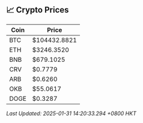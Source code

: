 ## 📈 Crypto Prices

| Coin | Price |
| ---- | ----- |
| BTC | $104432.8821 |
| ETH | $3246.3520 |
| BNB | $679.1025 |
| CRV | $0.7779 |
| ARB | $0.6260 |
| OKB | $55.0617 |
| DOGE | $0.3287 |

_Last Updated: 2025-01-31 14:20:33.294 +0800 HKT_